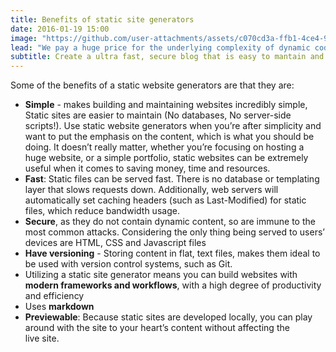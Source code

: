 ```yaml
---
title: Benefits of static site generators
date: 2016-01-19 15:00
image: "https://github.com/user-attachments/assets/c070cd3a-ffb1-4ce4-9e8a-f797507aabab"
lead: "We pay a huge price for the underlying complexity of dynamic code running on a server for every request — a price we could avoid paying entirely when this kind of complexity is not needed."
subtitle: Create a ultra fast, secure blog that is easy to mantain and easy to scale
---
```


Some of the benefits of a static website generators are that they are:

- **Simple** - makes building and maintaining websites incredibly simple, Static sites are easier to maintain (No databases, No server-side scripts!). Use static website generators when you’re after simplicity and want to put the emphasis on the content, which is what you should be doing. It doesn’t really matter, whether you’re focusing on hosting a huge website, or a simple portfolio, static websites can be extremely useful when it comes to saving money, time and resources.
- **Fast**: Static files can be served fast. There is no database or templating layer that slows requests down. Additionally, web servers will automatically set caching headers (such as Last-Modified) for static files, which reduce bandwidth usage.
- **Secure**, as they do not contain dynamic content, so are immune to the most common attacks. Considering the only thing being served to users’ devices are HTML, CSS and Javascript files
- **Have versioning** - Storing content in flat, text files, makes them ideal to be used with version control systems, such as Git. 
- Utilizing a static site generator means you can build websites with **modern frameworks and workflows**, with a high degree of productivity and efficiency
- Uses **markdown**
- **Previewable**: Because static sites are developed locally, you can play around with the site to your heart’s content without affecting the live site.
